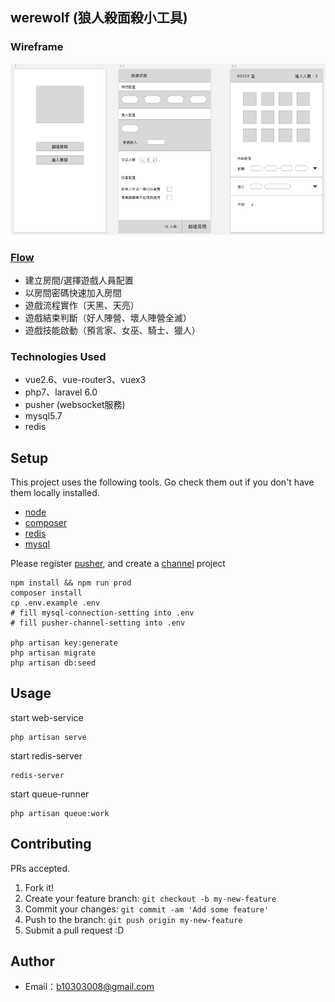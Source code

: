 ## werewolf (狼人殺面殺小工具)

### Wireframe

![wireframe](./public/docs/wireframe.png)

### [Flow](https://drive.google.com/file/d/1PPYfuUqZHvPN8MbPxmKuEjYqoFRcVxcM/view?usp=sharing)
- 建立房間/選擇遊戲人員配置
- 以房間密碼快速加入房間
- 遊戲流程實作（天黑、天亮）
- 遊戲結束判斷（好人陣營、壞人陣營全滅）
- 遊戲技能啟動（預言家、女巫、騎士、獵人）


### Technologies Used
- vue2.6、vue-router3、vuex3
- php7、laravel 6.0
- pusher (websocket服務)
- mysql5.7
- redis

## Setup

This project uses the following tools. Go check them out if you don't have them locally installed.

- [node](https://nodejs.org/en/)
- [composer](https://getcomposer.org/)
- [redis](https://redis.io/)
- [mysql](https://www.mysql.com/)

Please register [pusher](https://pusher.com/), and create a [channel](https://pusher.com/channels) project

```
npm install && npm run prod
composer install
cp .env.example .env
# fill mysql-connection-setting into .env
# fill pusher-channel-setting into .env

php artisan key:generate
php artisan migrate
php artisan db:seed
```

## Usage

start web-service

```
php artisan serve
```

start redis-server

```
redis-server
```

start queue-runner

```
php artisan queue:work
```

## Contributing

PRs accepted.

1. Fork it!
2. Create your feature branch: `git checkout -b my-new-feature`
3. Commit your changes: `git commit -am 'Add some feature'`
4. Push to the branch: `git push origin my-new-feature`
5. Submit a pull request :D

## Author
- Email：b10303008@gmail.com